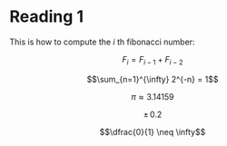 # Reading 1

This is how to compute the $i$ th fibonacci number:

$$F_i = F_{i-1} + F_{i-2}$$

$$\sum_{n=1}^{\infty} 2^{-n} = 1$$

$$\pi \approx 3.14159$$

$$\pm \, 0.2$$

$$\dfrac{0}{1} \neq \infty$$
